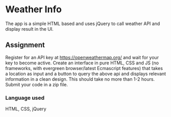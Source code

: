 # Weather Info
The app is a simple HTML based and uses jQuery to call weather API and display result in the UI.

## Assignment
Register for an API key at https://openweathermap.org/ and wait for your key to become active.
Create an interface in pure HTML, CSS and JS (no frameworks, with evergreen browser/latest Ecmascript features) that takes a location as input and a button to query the above api and displays relevant information in a clean design.
This should take no more than 1-2 hours. Submit your code in a zip file.

### Language used
HTML, 
CSS, 
jQuery